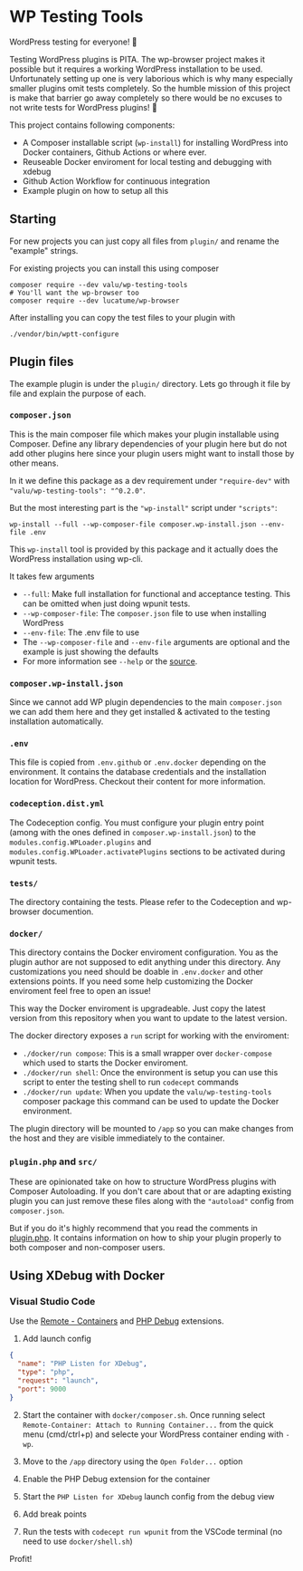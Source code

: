 # WP Testing Tools

WordPress testing for everyone! 🤗

Testing WordPress plugins is PITA. The wp-browser project makes it possible
but it requires a working WordPress installation to be used. Unfortunately
setting up one is very laborious which is why many especially smaller plugins
omit tests completely. So the humble mission of this project is make that
barrier go away completely so there would be no excuses to not write tests
for WordPress plugins! 💪

This project contains following components:

- A Composer installable script (`wp-install`) for installing WordPress into
  Docker containers, Github Actions or where ever.
- Reuseable Docker enviroment for local testing and debugging with xdebug
- Github Action Workflow for continuous integration
- Example plugin on how to setup all this

## Starting

For new projects you can just copy all files from `plugin/` and rename the
"example" strings.

For existing projects you can install this using composer

    composer require --dev valu/wp-testing-tools
    # You'll want the wp-browser too
    composer require --dev lucatume/wp-browser

After installing you can copy the test files to your plugin with

    ./vendor/bin/wptt-configure

## Plugin files

The example plugin is under the `plugin/` directory. Lets go through it file
by file and explain the purpose of each.

### `composer.json`

This is the main composer file which makes your plugin installable using
Composer. Define any library dependencies of your plugin here but do not add
other plugins here since your plugin users might want to install those by
other means.

In it we define this package as a dev requirement under `"require-dev"` with
`"valu/wp-testing-tools": "^0.2.0"`.

But the most interesting part is the `"wp-install"` script under `"scripts"`:

    wp-install --full --wp-composer-file composer.wp-install.json --env-file .env

This `wp-install` tool is provided by this package and it actually does the
WordPress installation using wp-cli.

It takes few arguments

- `--full`: Make full installation for functional and acceptance testing.
  This can be omitted when just doing wpunit tests.
- `--wp-composer-file`: The `composer.json` file to use when installing
  WordPress
- `--env-file`: The .env file to use
- The `--wp-composer-file` and `--env-file` arguments are optional and the
  example is just showing the defaults
- For more information see `--help` or the [source](https://github.com/valu-digital/wp-testing-tools/blob/master/tools/wp-install).

### `composer.wp-install.json`

Since we cannot add WP plugin dependencies to the main `composer.json` we can
add them here and they get installed & activated to the testing installation
automatically.

### `.env`

This file is copied from `.env.github` or `.env.docker` depending on the
environment. It contains the database credentials and the installation
location for WordPress. Checkout their content for more information.

### `codeception.dist.yml`

The Codeception config. You must configure your plugin entry point (among
with the ones defined in `composer.wp-install.json`) to the
`modules.config.WPLoader.plugins` and
`modules.config.WPLoader.activatePlugins` sections to be activated during
wpunit tests.

### `tests/`

The directory containing the tests. Please refer to the Codeception and
wp-browser documention.

### `docker/`

This directory contains the Docker enviroment configuration. You as the
plugin author are not supposed to edit anything under this directory. Any
customizations you need should be doable in `.env.docker` and other
extensions points. If you need some help customizing the Docker enviroment
feel free to open an issue!

This way the Docker enviroment is upgradeable. Just copy the latest version
from this repository when you want to update to the latest version.

The docker directory exposes a `run` script for working with the enviroment:

- `./docker/run compose`: This is a small wrapper over `docker-compose` which
  used to starts the Docker enviroment.
- `./docker/run shell`: Once the environment is setup you can use this script
  to enter the testing shell to run `codecept` commands
- `./docker/run update`: When you update the `valu/wp-testing-tools` composer
  package this command can be used to update the Docker environment.

The plugin directory will be mounted to `/app` so you can make changes from
the host and they are visible immediately to the container.

### `plugin.php` and `src/`

These are opinionated take on how to structure WordPress plugins with
Composer Autoloading. If you don't care about that or are adapting existing
plugin you can just remove these files along with the `"autoload"` config
from `composer.json`.

But if you do it's highly recommend that you read the comments in
[plugin.php](/plugin/plugin.php). It contains information on how to ship your
plugin properly to both composer and non-composer users.

## Using XDebug with Docker

### Visual Studio Code

Use the [Remote - Containers][remote] and [PHP Debug][php] extensions.

1. Add launch config

```json
{
  "name": "PHP Listen for XDebug",
  "type": "php",
  "request": "launch",
  "port": 9000
}
```

2. Start the container with `docker/composer.sh`. Once running select
   `Remote-Container: Attach to Running Container...` from the quick menu
   (cmd/ctrl+p) and selecte your WordPress container ending with `-wp`.

3. Move to the `/app` directory using the `Open Folder...` option

4. Enable the PHP Debug extension for the container

5. Start the `PHP Listen for XDebug` launch config from the debug view

6. Add break points

7. Run the tests with `codecept run wpunit` from the VSCode terminal (no need to use `docker/shell.sh`)

Profit!

[remote]: https://marketplace.visualstudio.com/items?itemName=ms-vscode-remote.remote-containers
[php]: https://marketplace.visualstudio.com/items?itemName=felixfbecker.php-debug
